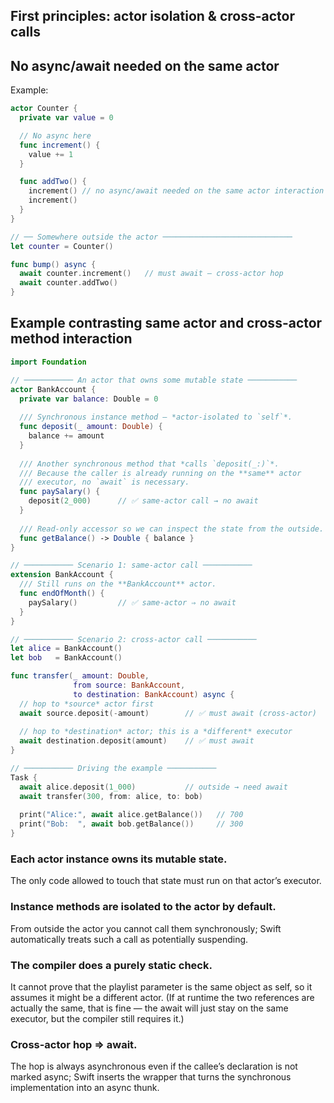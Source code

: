## First principles: actor isolation & cross-actor calls

## No async/await needed on the same actor
Example:
```swift
actor Counter {
  private var value = 0

  // No async here
  func increment() {
    value += 1
  }

  func addTwo() {
    increment() // no async/await needed on the same actor interaction
    increment()
  }
}

// ── Somewhere outside the actor ─────────────────────────────
let counter = Counter()

func bump() async {
  await counter.increment()   // must await – cross-actor hop
  await counter.addTwo()
}
```

## Example contrasting same actor and cross-actor method interaction

```swift
import Foundation

// ─────────── An actor that owns some mutable state ───────────
actor BankAccount {
  private var balance: Double = 0
  
  /// Synchronous instance method — *actor-isolated to `self`*.
  func deposit(_ amount: Double) {
    balance += amount
  }
  
  /// Another synchronous method that *calls `deposit(_:)`*.
  /// Because the caller is already running on the **same** actor
  /// executor, no `await` is necessary.
  func paySalary() {
    deposit(2_000)      // ✅ same-actor call → no await
  }
  
  /// Read-only accessor so we can inspect the state from the outside.
  func getBalance() -> Double { balance }
}

// ─────────── Scenario 1: same-actor call ───────────
extension BankAccount {
  /// Still runs on the **BankAccount** actor.
  func endOfMonth() {
    paySalary()         // ✅ same-actor ⇒ no await
  }
}

// ─────────── Scenario 2: cross-actor call ───────────
let alice = BankAccount()
let bob   = BankAccount()

func transfer(_ amount: Double,
              from source: BankAccount,
              to destination: BankAccount) async {
  // hop to *source* actor first
  await source.deposit(-amount)        // ✅ must await (cross-actor)
  
  // hop to *destination* actor; this is a *different* executor
  await destination.deposit(amount)    // ✅ must await
}

// ─────────── Driving the example ───────────
Task {
  await alice.deposit(1_000)           // outside → need await
  await transfer(300, from: alice, to: bob)
  
  print("Alice:", await alice.getBalance())   // 700
  print("Bob:  ", await bob.getBalance())     // 300
}
```

### Each actor instance owns its mutable state.
The only code allowed to touch that state must run on that actor’s executor.

### Instance methods are isolated to the actor by default.
From outside the actor you cannot call them synchronously; Swift automatically treats such a call as potentially suspending.

### The compiler does a purely static check.
It cannot prove that the playlist parameter is the same object as self, so it assumes it might be a different actor.
(If at runtime the two references are actually the same, that is fine — the await will just stay on the same executor, but the compiler still requires it.)

### Cross-actor hop ⇒ await.
The hop is always asynchronous even if the callee’s declaration is not marked async; Swift inserts the wrapper that turns the synchronous implementation into an async thunk.

